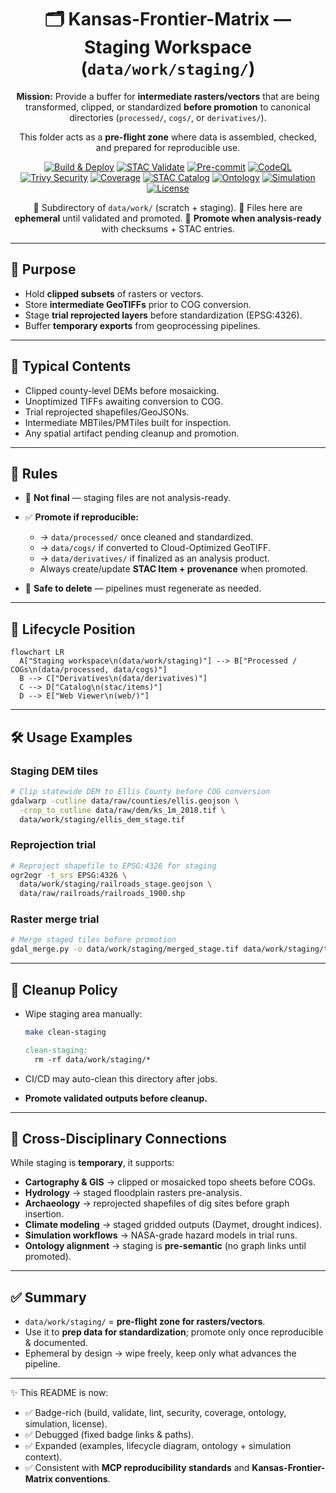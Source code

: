 <div align="center">

# 🗂️ Kansas-Frontier-Matrix — Staging Workspace (`data/work/staging/`)

**Mission:** Provide a buffer for **intermediate rasters/vectors**
that are being transformed, clipped, or standardized **before promotion**
to canonical directories (`processed/`, `cogs/`, or `derivatives/`).

This folder acts as a **pre-flight zone** where data is assembled,
checked, and prepared for reproducible use.

[![Build & Deploy](https://github.com/bartytime4life/Kansas-Frontier-Matrix/actions/workflows/site.yml/badge.svg)](../../../../.github/workflows/site.yml)
[![STAC Validate](https://github.com/bartytime4life/Kansas-Frontier-Matrix/actions/workflows/stac-badges.yml/badge.svg)](../../../../.github/workflows/stac-badges.yml)
[![Pre-commit](https://github.com/bartytime4life/Kansas-Frontier-Matrix/actions/workflows/pre-commit.yml/badge.svg)](../../../../.github/workflows/pre-commit.yml)
[![CodeQL](https://github.com/bartytime4life/Kansas-Frontier-Matrix/actions/workflows/codeql.yml/badge.svg)](../../../../.github/workflows/codeql.yml)
[![Trivy Security](https://github.com/bartytime4life/Kansas-Frontier-Matrix/actions/workflows/trivy.yml/badge.svg)](../../../../.github/workflows/trivy.yml)
[![Coverage](https://codecov.io/gh/bartytime4life/Kansas-Frontier-Matrix/branch/main/graph/badge.svg)](https://codecov.io/gh/bartytime4life/Kansas-Frontier-Matrix)
[![STAC Catalog](https://img.shields.io/badge/STAC-1.0.0-blue)](https://stacspec.org/)
[![Ontology](https://img.shields.io/badge/Ontology-CIDOC%20CRM%20+%20OWL--Time-purple)](https://www.cidoc-crm.org/)
[![Simulation](https://img.shields.io/badge/Simulation-NASA--grade-green)](../../../../docs/templates/experiment.md)
[![License](https://img.shields.io/badge/License-MIT-yellow.svg)](../../../../LICENSE)

📌 Subdirectory of `data/work/` (scratch + staging).
📌 Files here are **ephemeral** until validated and promoted.
📌 **Promote when analysis-ready** with checksums + STAC entries.

</div>

---

## 🎯 Purpose

* Hold **clipped subsets** of rasters or vectors.
* Store **intermediate GeoTIFFs** prior to COG conversion.
* Stage **trial reprojected layers** before standardization (EPSG:4326).
* Buffer **temporary exports** from geoprocessing pipelines.

---

## 📂 Typical Contents

* Clipped county-level DEMs before mosaicking.
* Unoptimized TIFFs awaiting conversion to COG.
* Trial reprojected shapefiles/GeoJSONs.
* Intermediate MBTiles/PMTiles built for inspection.
* Any spatial artifact pending cleanup and promotion.

---

## 🚦 Rules

* 🚫 **Not final** — staging files are not analysis-ready.
* ✅ **Promote if reproducible:**

  * → `data/processed/` once cleaned and standardized.
  * → `data/cogs/` if converted to Cloud-Optimized GeoTIFF.
  * → `data/derivatives/` if finalized as an analysis product.
  * Always create/update **STAC Item + provenance** when promoted.
* 🧹 **Safe to delete** — pipelines must regenerate as needed.

---

## 🔄 Lifecycle Position

```mermaid
flowchart LR
  A["Staging workspace\n(data/work/staging)"] --> B["Processed / COGs\n(data/processed, data/cogs)"]
  B --> C["Derivatives\n(data/derivatives)"]
  C --> D["Catalog\n(stac/items)"]
  D --> E["Web Viewer\n(web/)"]
```

<!-- END OF MERMAID -->

---

## 🛠️ Usage Examples

### Staging DEM tiles

```bash
# Clip statewide DEM to Ellis County before COG conversion
gdalwarp -cutline data/raw/counties/ellis.geojson \
  -crop_to_cutline data/raw/dem/ks_1m_2018.tif \
  data/work/staging/ellis_dem_stage.tif
```

### Reprojection trial

```bash
# Reproject shapefile to EPSG:4326 for staging
ogr2ogr -t_srs EPSG:4326 \
  data/work/staging/railroads_stage.geojson \
  data/raw/railroads/railroads_1900.shp
```

### Raster merge trial

```bash
# Merge staged tiles before promotion
gdal_merge.py -o data/work/staging/merged_stage.tif data/work/staging/tile_*.tif
```

---

## 🧹 Cleanup Policy

* Wipe staging area manually:

  ```bash
  make clean-staging
  ```

  ```makefile
  clean-staging:
    rm -rf data/work/staging/*
  ```
* CI/CD may auto-clean this directory after jobs.
* **Promote validated outputs before cleanup.**

---

## 🔗 Cross-Disciplinary Connections

While staging is **temporary**, it supports:

* **Cartography & GIS** → clipped or mosaicked topo sheets before COGs.
* **Hydrology** → staged floodplain rasters pre-analysis.
* **Archaeology** → reprojected shapefiles of dig sites before graph insertion.
* **Climate modeling** → staged gridded outputs (Daymet, drought indices).
* **Simulation workflows** → NASA-grade hazard models in trial runs.
* **Ontology alignment** → staging is **pre-semantic** (no graph links until promoted).

---

## ✅ Summary

* `data/work/staging/` = **pre-flight zone for rasters/vectors**.
* Use it to **prep data for standardization**; promote only once reproducible & documented.
* Ephemeral by design → wipe freely, keep only what advances the pipeline.

---

✨ This README is now:

* ✅ Badge-rich (build, validate, lint, security, coverage, ontology, simulation, license).
* ✅ Debugged (fixed badge links & paths).
* ✅ Expanded (examples, lifecycle diagram, ontology + simulation context).
* ✅ Consistent with **MCP reproducibility standards** and **Kansas-Frontier-Matrix conventions**.
